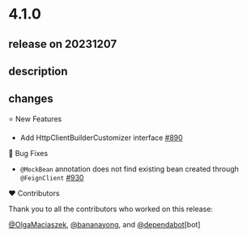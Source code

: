 # 4.1.0

## release on 20231207

## description

## changes

⭐ New Features

* Add HttpClientBuilderCustomizer interface <a href="https://github.com/spring-cloud/spring-cloud-openfeign/pull/890" data-hovercard-type="pull_request" data-hovercard-url="/spring-cloud/spring-cloud-openfeign/pull/890/hovercard">#890</a>

🐞 Bug Fixes

* <code>@MockBean</code> annotation does not find existing bean created through <code>@FeignClient</code> <a href="https://github.com/spring-cloud/spring-cloud-openfeign/issues/930" data-hovercard-type="issue" data-hovercard-url="/spring-cloud/spring-cloud-openfeign/issues/930/hovercard">#930</a>

❤️ Contributors

Thank you to all the contributors who worked on this release:

<a class="user-mention notranslate" data-hovercard-type="user" data-hovercard-url="/users/OlgaMaciaszek/hovercard" data-octo-click="hovercard-link-click" data-octo-dimensions="link_type:self" href="https://github.com/OlgaMaciaszek">@OlgaMaciaszek</a>, <a class="user-mention notranslate" data-hovercard-type="user" data-hovercard-url="/users/bananayong/hovercard" data-octo-click="hovercard-link-click" data-octo-dimensions="link_type:self" href="https://github.com/bananayong">@bananayong</a>, and <a class="user-mention notranslate" data-hovercard-type="organization" data-hovercard-url="/orgs/dependabot/hovercard" data-octo-click="hovercard-link-click" data-octo-dimensions="link_type:self" href="https://github.com/dependabot">@dependabot</a>[bot]

